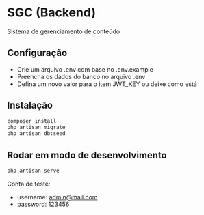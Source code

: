 # SGC (Backend)

Sistema de gerenciamento de conteúdo

## Configuração

- Crie um arquivo .env com base no .env.example
- Preencha os dados do banco no arquivo .env
- Defina um novo valor para o item JWT_KEY ou deixe como está

## Instalação
```bash
composer install
php artisan migrate
php artisan db:seed
```

## Rodar em modo de desenvolvimento
```bash
php artisan serve
```

Conta de teste:
- username: admin@mail.com
- password: 123456